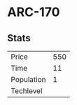 # ARC-170

## Stats

<table>
    <tr>
        <td>Price</td>
        <td>550</td>
    </tr>
    <tr>
        <td>Time</td>
        <td>11</td>
    </tr>
    <tr>
        <td>Population</td>
        <td>1</td>
    </tr>
    <tr>
        <td>Techlevel</td>
        <td></td>
    </tr>
</table>
